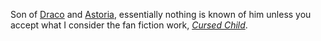 
Son of [Draco] and [Astoria], essentially nothing is known of him unless you accept what I consider the fan fiction work, _[Cursed Child]_.

[Draco]: <../Draco Lucius/>
[Astoria]: ../../Greengrass/Astoria/
[Cursed Child]: https://www.librarything.com/work/23409259

